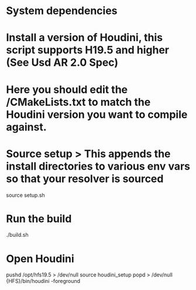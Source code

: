 # System dependencies
# Install a version of Houdini, this script supports H19.5 and higher (See Usd AR 2.0 Spec)
# Here you should edit the <RepoRoot>/CMakeLists.txt to match the Houdini version you want to compile against. 

# Source setup > This appends the install directories to various env vars so that your resolver is sourced
source setup.sh

# Run the build
./build.sh

# Open Houdini
pushd /opt/hfs19.5 > /dev/null
source houdini_setup
popd > /dev/null
{HFS}/bin/houdini -foreground